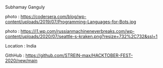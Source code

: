 Subhamay Ganguly

photo : https://codersera.com/blog/wp-content/uploads/2019/07/Programming-Languages-for-Bots.jpg

photo : https://i1.wp.com/russianmachineneverbreaks.com/wp-content/uploads/2020/07/seattle-s-kraken.png?resize=732%2C732&ssl=1

Location : India

GithHub : https://github.com/STREIN-max/HACKTOBER-FEST-2020/new/main
